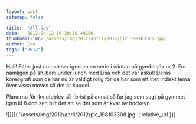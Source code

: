 ```yaml
---
layout: post
sitemap: false

title:  "All day"
date:   2012-04-12 16:30:10 +0100
thumbnail-img: /assets/img/2012/april/2012/pic_198103308.jpg
author: Eva
tags: ["2012"]
---
```


Haii! Sitter just nu och ser igenom en serie i väntan på gymbesök nr 2. For nämligen på sh-bam under lunch med Lisa och det var askul! Deras koreografi som de har nu är väldigt rolig för de har som ett litet indiskt tema över vissa moves så det är kuuuel. 

Planerna för ikv uteblev så i brist på annat så far jag som sagt på gymmet igen kl 8 och sen blir det att se det som är kvar av hockeyn.

![]({{ '/assets/img/2012/april/2012/pic_198103308.jpg'  | relative_url }})

